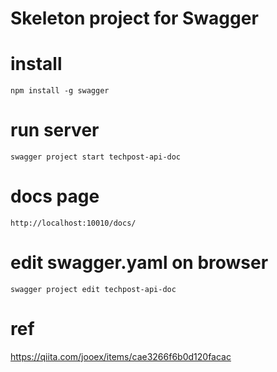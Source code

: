 # Skeleton project for Swagger


# install
```
npm install -g swagger
```

# run server
```
swagger project start techpost-api-doc
```

# docs page
```
http://localhost:10010/docs/
```

# edit swagger.yaml on browser
```
swagger project edit techpost-api-doc
```

# ref
https://qiita.com/jooex/items/cae3266f6b0d120facac
